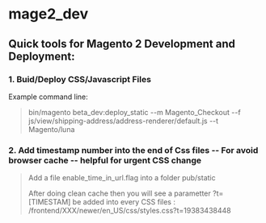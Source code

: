 # mage2_dev
## Quick tools for Magento 2 Development and Deployment:
### 1. Buid/Deploy CSS/Javascript Files
Example command line: 
> bin/magento beta_dev:deploy_static --m Magento_Checkout --f js/view/shipping-address/address-renderer/default.js --t Magento/luna
### 2. Add timestamp number into the end of Css files -- For avoid browser cache -- helpful for urgent CSS change
> Add a file enable_time_in_url.flag into a folder pub/static
> 
> After doing clean cache then you will see a parametter ?t=[TIMESTAM] be added into every CSS files : /frontend/XXX/newer/en_US/css/styles.css?t=19383438448
